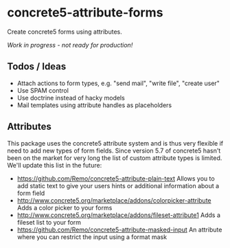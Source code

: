 # concrete5-attribute-forms

Create concrete5 forms using attributes.

_Work in progress - not ready for production!_

## Todos / Ideas

* Attach actions to form types, e.g. "send mail", "write file", "create user"
* Use SPAM control
* Use doctrine instead of hacky models
* Mail templates using attribute handles as placeholders

## Attributes

This package uses the concrete5 attribute system and is thus very flexible if need to add new types of form fields.
Since version 5.7 of concrete5 hasn't been on the market for very long the list of custom attribute types is limited. We'll update this list in the future:

* https://github.com/Remo/concrete5-attribute-plain-text Allows you to add static text to give your users hints or additional information about a form field
* http://www.concrete5.org/marketplace/addons/colorpicker-attribute Adds a color picker to your forms
* http://www.concrete5.org/marketplace/addons/fileset-attribute1 Adds a fileset list to your form
* https://github.com/Remo/concrete5-attribute-masked-input An attribute where you can restrict the input using a format mask
